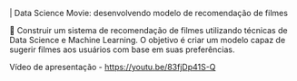 | Data Science Movie: desenvolvendo modelo de recomendação de filmes

🔵 Construir um sistema de recomendação de filmes utilizando técnicas de Data Science e Machine Learning. O objetivo é criar um modelo capaz de sugerir filmes aos usuários com base em suas preferências.

Vídeo de apresentação - https://youtu.be/83fjDp41S-Q
